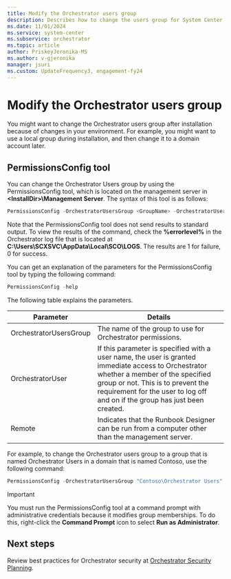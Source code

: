 ```yaml
---
title: Modify the Orchestrator users group
description: Describes how to change the users group for System Center - Orchestrator.
ms.date: 11/01/2024
ms.service: system-center
ms.subservice: orchestrator
ms.topic: article
author: PriskeyJeronika-MS
ms.author: v-gjeronika
manager: jsuri
ms.custom: UpdateFrequency3, engagement-fy24
---
```


# Modify the Orchestrator users group

You might want to change the Orchestrator users group after installation because of changes in your environment. For example, you might want to use a local group during installation, and then change it to a domain account later.  

## PermissionsConfig tool

You can change the Orchestrator Users group by using the PermissionsConfig tool, which is located on the management server in **\<InstallDir\>\\Management Server**. The syntax of this tool is as follows:  

```powershell
PermissionsConfig -OrchestratorUsersGroup <GroupName> -OrchestratorUser <UserName> [-remote]
```  

Note that the PermissionsConfig tool does not send results to standard output. To view the results of the command, check the **%errorlevel%** in the Orchestrator log file that is located at **C:\\Users\\SCXSVC\\AppData\\Local\\SCO\\LOGS**. The results are 1 for failure, 0 for success.  

You can get an explanation of the parameters for the PermissionsConfig tool by typing the following command:  

```powershell
PermissionsConfig -help  
```  

The following table explains the parameters.  

|Parameter|Details|  
|-------------|-----------|  
|OrchestratorUsersGroup|The name of the group to use for Orchestrator permissions.|  
|OrchestratorUser|If this parameter is specified with a user name, the user is granted immediate access to Orchestrator whether a member of the specified group or not. This is to prevent the requirement for the user to log off and on if the group has just been created.|  
|Remote|Indicates that the Runbook Designer can be run from a computer other than the management server.|  

For example, to change the Orchestrator users group to a group that is named Orchestrator Users in a domain that is named Contoso, use the following command:  

```powershell
PermissionsConfig -OrchestratorUsersGroup "Contoso\Orchestrator Users" -remote  
```  

> [!IMPORTANT]  
> You must run the PermissionsConfig tool at a command prompt with administrative credentials because it modifies group memberships. To do this, right-click the **Command Prompt** icon to select **Run as Administrator**.  

## Next steps

Review best practices for Orchestrator security at [Orchestrator Security Planning](/previous-versions/system-center/system-center-2012-R2/hh420367(v=sc.12)).
